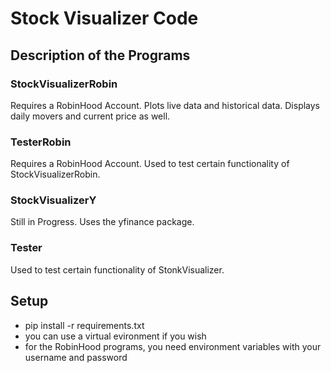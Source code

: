 # Stock Visualizer Code
## Description of the Programs
### StockVisualizerRobin
Requires a RobinHood Account.
Plots live data and historical data. Displays daily movers and current price as well.
### TesterRobin
Requires a RobinHood Account.
Used to test certain functionality of StockVisualizerRobin.
### StockVisualizerY
Still in Progress. Uses the yfinance package.
### Tester
Used to test certain functionality of StonkVisualizer.

## Setup
* pip install -r requirements.txt
* you can use a virtual evironment if you wish
* for the RobinHood programs, you need environment variables with your username and password

